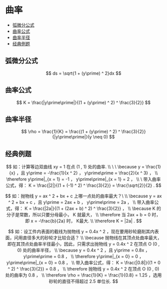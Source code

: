 # 曲率

* [弧微分公式](#弧微分公式)
* [曲率公式](#曲率公式)
* [曲率半径](#曲率半径)
* [经典例题](#经典例题)


## 弧微分公式

$$
ds = \sqrt{1 + (y\prime) ^ 2}dx
$$

## 曲率公式

$$
K = \frac{|y\prime\prime|}{(1 + (y\prime) ^ 2) ^ \frac{3}{2}}
$$

## 曲率半径

$$
\rho = \frac{1}{K} = \frac{(1 + (y\prime) ^ 2) ^ \frac{3}{2}}{|y\prime\prime|}(y \neq 0)
$$

## 经典例题

$$
如：计算等边双曲线 xy = 1 在点 (1 , 1) 处的曲率.
\\
\
\
\because y = \frac{1}{x} ，且 y\prime = -\frac{1}{x ^ 2} ， y\prime\prime = \frac{2}{x ^ 3} ，
\\
\therefore y\prime|_{x = 1} = -1 ， y\prime\prime|_{x = 1} = 2 ，
\\
\
带入曲率公式，得： K = \frac{|2|}{(1 + (-1) ^ 2) ^ \frac{3}{2}} = \frac{\sqrt{2}}{2} .
$$

$$
如：抛物线 y = ax ^ 2 + bx + c 上哪一点处的曲率最大？\
\\
\because y = ax ^ 2 + bx + c ，且 y\prime = 2ax + b ， y\prime\prime = 2a ，
\\
带入曲率公式，得： K = \frac{|2a|}{(1 + (2ax + b) ^ 2) ^ \frac{3}{2}} ，
\\
\because K 的分子是常数，所以只要分母最小， K 就最大，
\\
\therefore 当 2ax + b = 0 时，即 x = -\frac{b}{2a} 时， K最大.
\\
\therefore K = |2a| .
$$

$$
如：设工件内表面的截线为抛物线 y = 0.4x ^ 2 ，现在要用砂轮磨削其内表面，问用直径多大的砂轮才比较合适？
\\
\because 抛物线在其顶点处曲率最大，即在其顶点处曲率半径最小，因此，只需求出抛物线 y = 0.4x ^ 2 在顶点 O (0 , 0) 处的曲率半径，
\\
\because y = 0.4x ^ 2 ，且 y\prime = 0.8x ， y\prime\prime = 0.8 ，
\\
\therefore y\prime|_{x = 0} = 0 ， y\prime\prime|_{x = 0} = 0.8 ，
\\
带入曲率公式，得： K = \frac{|0.8|}{(1 + 0 ^ 2) ^ \frac{3}{2}} = 0.8 ，
\\
\therefore 抛物线 y = 0.4x ^ 2 在顶点 O (0 , 0) 处的曲率为 0.8 ，
\\
\therefore \rho = \frac{1}{K} = \frac{1}{0.8} = 1.25 ，选用砂轮的直径不得超过 2.5 单位长.
$$



